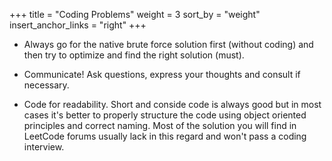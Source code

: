 +++
title = "Coding Problems"
weight = 3
sort_by = "weight"
insert_anchor_links = "right"
+++

- Always go for the native brute force solution first (without coding) and then try to optimize and find the right solution (must).

- Communicate! Ask questions, express your thoughts and consult if necessary.

- Code for readability. Short and conside code is always good but in most cases it's better to properly structure the code using object oriented principles and correct naming. Most of the solution you will find in LeetCode forums usually lack in this regard and won't pass a coding interview.